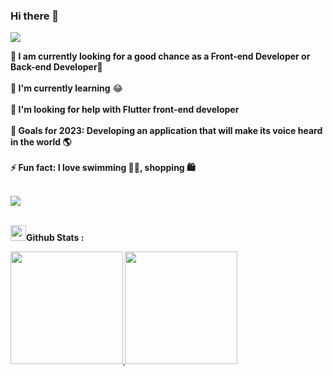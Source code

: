 ### Hi there 👋


<p>
<a href="https://github.com/DenverCoder1/readme-typing-svg"><img src="https://readme-typing-svg.herokuapp.com?&font=IBM+Plex+Sans&color=abcdef&size=20&lines=Welcome+to+my+GitHub+Profile!;I'm+a+Fullstack+Developer;I'm+a+Frontend+Developer;I'm+a+Backend+Developer" /></a>
</p>

<b>🔭 I am currently looking for a good chance as a Front-end Developer or Back-end Developer🌱</b><br/><br/>
<b>🌱 I'm currently learning</b> 😂<br/><br/>
<b>🤔 I'm looking for help with Flutter front-end developer</b><br/><br/>
<b>🥅 Goals for 2023: Developing an application that will make its voice heard in the world 🌎 <br/><br/>
<b>⚡ Fun fact: I love swimming 🏊‍♀️, shopping 🛍️ <br/><br/>





<img src="https://res.cloudinary.com/practicaldev/image/fetch/s--E4gnEuy_--/c_limit%2Cf_auto%2Cfl_progressive%2Cq_66%2Cw_880/https://dev-to-uploads.s3.amazonaws.com/uploads/articles/233m04x0r0lv60payria.gif"> <br/><br/>

  
 
  
 
<img src="https://media.giphy.com/media/cj87CxfRtrUifF3Ryk/giphy.gif" width="25"><b>Github Stats :</b>
<p width="100%">
<a href="https://github.com/klc-pakize">
  <img height="180em" src="https://github-readme-stats.vercel.app/api?username=klc-pakize&show_icons=true&theme=midnight-purple&include_all_commits=true&count_private=true"/>
  <img height="180em" src="https://github-readme-stats-eight-theta.vercel.app/api/top-langs/?username=klc-pakize&layout=compact&langs_count=8&theme=midnight-purple"/>
</a>
</p>
